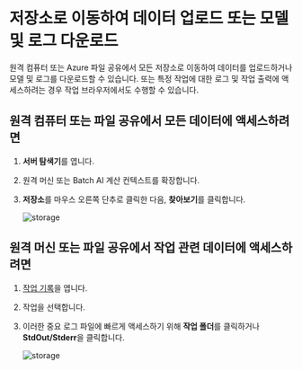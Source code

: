---
---
# <a name="browse-storage-to-upload-data-or-download-models-and-logs"></a>저장소로 이동하여 데이터 업로드 또는 모델 및 로그 다운로드

원격 컴퓨터 또는 Azure 파일 공유에서 모든 저장소로 이동하여 데이터를 업로드하거나 모델 및 로그를 다운로드할 수 있습니다. 또는 특정 작업에 대한 로그 및 작업 출력에 액세스하려는 경우 작업 브라우저에서도 수행할 수 있습니다.

## <a name="to-access-all-data-on-the-remote-machine-or-file-share"></a>원격 컴퓨터 또는 파일 공유에서 모든 데이터에 액세스하려면

1. **서버 탐색기**를 엽니다.
2. 원격 머신 또는 Batch AI 계산 컨텍스트를 확장합니다.
3. **저장소**를 마우스 오른쪽 단추로 클릭한 다음, **찾아보기**를 클릭합니다.

    ![storage](media/manage-storage/browse-storage.png)

## <a name="to-access-job-specific-data-on-the-remote-machine-or-file-share"></a>원격 머신 또는 파일 공유에서 작업 관련 데이터에 액세스하려면

1. [작업 기록](job-details.md)을 엽니다.
2. 작업을 선택합니다.
3. 이러한 중요 로그 파일에 빠르게 액세스하기 위해 **작업 폴더**를 클릭하거나 **StdOut/Stderr**을 클릭합니다.

    ![storage](media/manage-storage/job-workingfolder.png)